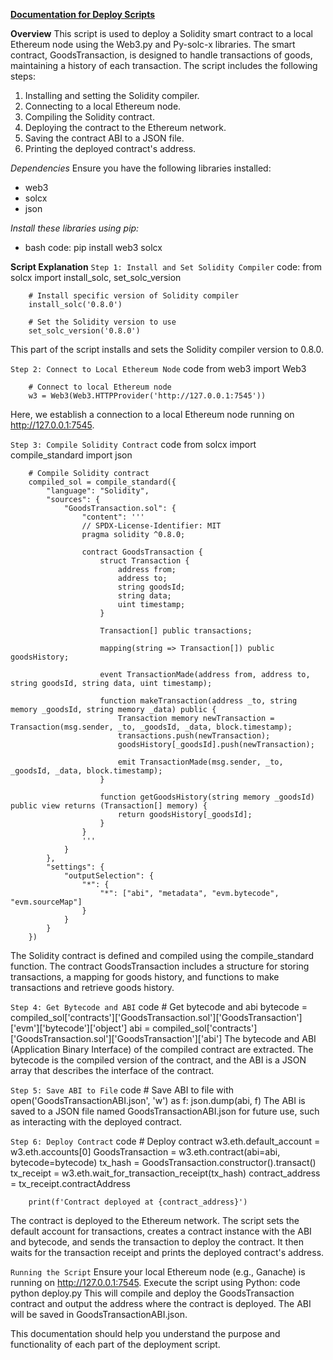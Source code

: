 **<ins>Documentation for Deploy Scripts</ins>**

**Overview**
This script is used to deploy a Solidity smart contract to a local Ethereum node using the Web3.py and Py-solc-x libraries. The smart contract, GoodsTransaction, is designed to handle transactions of goods, maintaining a history of each transaction. The script includes the following steps:
1. Installing and setting the Solidity compiler.
2. Connecting to a local Ethereum node.
3. Compiling the Solidity contract.
4. Deploying the contract to the Ethereum network.
5. Saving the contract ABI to a JSON file.
6. Printing the deployed contract's address.

*Dependencies*
Ensure you have the following libraries installed:
- web3
- solcx
- json

*Install these libraries using pip:*
- bash
    code: pip install web3 solcx

**Script Explanation**
``Step 1: Install and Set Solidity Compiler``
    code: 
        from solcx import install_solc, set_solc_version

        # Install specific version of Solidity compiler
        install_solc('0.8.0')

        # Set the Solidity version to use
        set_solc_version('0.8.0')
This part of the script installs and sets the Solidity compiler version to 0.8.0.

``Step 2: Connect to Local Ethereum Node``
    code
        from web3 import Web3

        # Connect to local Ethereum node
        w3 = Web3(Web3.HTTPProvider('http://127.0.0.1:7545'))
Here, we establish a connection to a local Ethereum node running on http://127.0.0.1:7545.

``Step 3: Compile Solidity Contract``
    code
        from solcx import compile_standard
        import json

        # Compile Solidity contract
        compiled_sol = compile_standard({
            "language": "Solidity",
            "sources": {
                "GoodsTransaction.sol": {
                    "content": '''
                    // SPDX-License-Identifier: MIT
                    pragma solidity ^0.8.0;

                    contract GoodsTransaction {
                        struct Transaction {
                            address from;
                            address to;
                            string goodsId;
                            string data;
                            uint timestamp;
                        }

                        Transaction[] public transactions;

                        mapping(string => Transaction[]) public goodsHistory;

                        event TransactionMade(address from, address to, string goodsId, string data, uint timestamp);

                        function makeTransaction(address _to, string memory _goodsId, string memory _data) public {
                            Transaction memory newTransaction = Transaction(msg.sender, _to, _goodsId, _data, block.timestamp);
                            transactions.push(newTransaction);
                            goodsHistory[_goodsId].push(newTransaction);

                            emit TransactionMade(msg.sender, _to, _goodsId, _data, block.timestamp);
                        }

                        function getGoodsHistory(string memory _goodsId) public view returns (Transaction[] memory) {
                            return goodsHistory[_goodsId];
                        }
                    }
                    '''
                }
            },
            "settings": {
                "outputSelection": {
                    "*": {
                        "*": ["abi", "metadata", "evm.bytecode", "evm.sourceMap"]
                    }
                }
            }
        })
The Solidity contract is defined and compiled using the compile_standard function. The contract GoodsTransaction includes a structure for storing transactions, a mapping for goods history, and functions to make transactions and retrieve goods history.

``Step 4: Get Bytecode and ABI``
    code
        # Get bytecode and abi
        bytecode = compiled_sol['contracts']['GoodsTransaction.sol']['GoodsTransaction']['evm']['bytecode']['object']
        abi = compiled_sol['contracts']['GoodsTransaction.sol']['GoodsTransaction']['abi']
The bytecode and ABI (Application Binary Interface) of the compiled contract are extracted. The bytecode is the compiled version of the contract, and the ABI is a JSON array that describes the interface of the contract.

``Step 5: Save ABI to File``
    code
        # Save ABI to file
        with open('GoodsTransactionABI.json', 'w') as f:
            json.dump(abi, f)
The ABI is saved to a JSON file named GoodsTransactionABI.json for future use, such as interacting with the deployed contract.

``Step 6: Deploy Contract``
    code
        # Deploy contract
        w3.eth.default_account = w3.eth.accounts[0]
        GoodsTransaction = w3.eth.contract(abi=abi, bytecode=bytecode)
        tx_hash = GoodsTransaction.constructor().transact()
        tx_receipt = w3.eth.wait_for_transaction_receipt(tx_hash)
        contract_address = tx_receipt.contractAddress

        print(f'Contract deployed at {contract_address}')
The contract is deployed to the Ethereum network. The script sets the default account for transactions, creates a contract instance with the ABI and bytecode, and sends the transaction to deploy the contract. It then waits for the transaction receipt and prints the deployed contract's address.

``Running the Script``
Ensure your local Ethereum node (e.g., Ganache) is running on http://127.0.0.1:7545. Execute the script using Python:
    code
        python deploy.py
This will compile and deploy the GoodsTransaction contract and output the address where the contract is deployed. The ABI will be saved in GoodsTransactionABI.json.

This documentation should help you understand the purpose and functionality of each part of the deployment script.